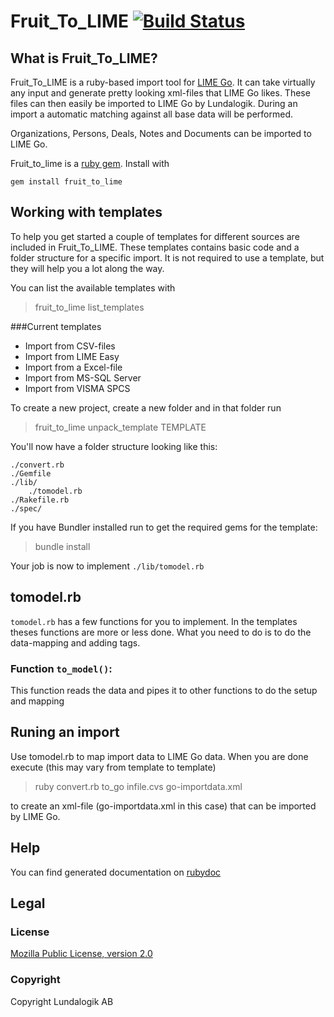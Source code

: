 # Fruit_To_LIME [![Build Status](https://travis-ci.org/Lundalogik/fruit_to_lime.png?branch=master)](https://travis-ci.org/Lundalogik/fruit_to_lime) 

## What is Fruit_To_LIME?
Fruit_To_LIME is a ruby-based import tool for [LIME Go](http://www.lime-go.com/). It can take virtually any input and generate pretty looking xml-files that LIME Go likes.
These files can then easily be imported to LIME Go by Lundalogik. During an import a automatic matching against all base data will be performed. 

Organizations, Persons, Deals, Notes and Documents can be imported to LIME Go.

Fruit_to_lime is a [ruby gem](https://rubygems.org/gems/fruit_to_lime). Install with 

```shell
gem install fruit_to_lime
```

## Working with templates

To help you get started a couple of templates for different sources are included in Fruit_To_LIME. These templates contains basic code and a folder structure for a specific import. 
It is not required to use a template, but they will help you a lot along the way.

You can list the available templates with 

> fruit_to_lime list_templates

###Current templates

- Import from CSV-files
- Import from LIME Easy
- Import from a Excel-file
- Import from MS-SQL Server
- Import from VISMA SPCS

To create a new project, create a new folder and in that folder run

> fruit_to_lime unpack_template TEMPLATE

You'll now have a folder structure looking like this:
	
	./convert.rb
	./Gemfile
	./lib/
		./tomodel.rb
	./Rakefile.rb
	./spec/

If you have Bundler installed run to get the required gems for the template:

> bundle install

Your job is now to implement `./lib/tomodel.rb`

## tomodel.rb

`tomodel.rb` has a few functions for you to implement. In the templates theses functions are more or less done. What you need to do is to do the data-mapping and adding tags.

### Function `to_model()`:
This function reads the data and pipes it to other functions to do the setup and mapping

## Runing an import

Use tomodel.rb to map import data to LIME Go data. When you are done execute (this may vary from template to template)

> ruby convert.rb to_go infile.cvs go-importdata.xml

to create an xml-file (go-importdata.xml in this case) that can be imported by LIME Go.

## Help

You can find generated documentation on [rubydoc](http://rubydoc.info/gems/fruit_to_lime/frames)

## Legal

### License
[Mozilla Public License, version 2.0](LICENSE)

### Copyright
Copyright Lundalogik AB
